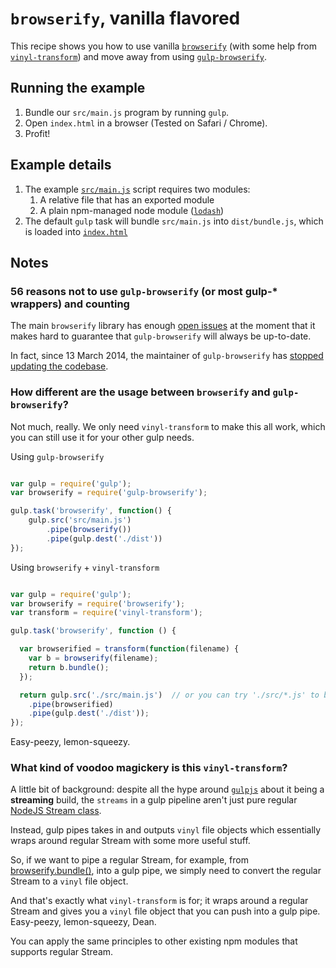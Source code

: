 # ```browserify```, vanilla flavored

This recipe shows you how to use vanilla [```browserify```](https://github.com/substack/node-browserify) (with some help from [```vinyl-transform```](https://github.com/hughsk/vinyl-transform))
and move away from using [```gulp-browserify```](https://github.com/deepak1556/gulp-browserify).


## Running the example

1. Bundle our ```src/main.js``` program by running ```gulp```.
2. Open ```index.html``` in a browser (Tested on Safari / Chrome).
3. Profit!

## Example details

1. The example [```src/main.js```](src/main.js) script requires two modules:
    1. A relative file that has an exported module
    2. A plain npm-managed node module ([```lodash```](https://github.com/lodash/lodash))
2. The default ```gulp``` task will bundle ```src/main.js``` into ```dist/bundle.js```, which is loaded into [```index.html```](index.html)

## Notes

### 56 reasons not to use ```gulp-browserify``` (or most gulp-* wrappers) and counting

The main ```browserify``` library has enough [open issues](https://github.com/substack/node-browserify/issues) at the moment
that it makes hard to guarantee that ```gulp-browserify``` will always be up-to-date.

In fact, since 13 March 2014, the maintainer of ```gulp-browserify``` has [stopped updating the codebase](https://github.com/deepak1556/gulp-browserify/commits/master).

### How different are the usage between ```browserify``` and ```gulp-browserify```?
Not much, really. We only need ```vinyl-transform``` to make this all work, which you can still use it for your other gulp needs.

Using ```gulp-browserify```
```javascript

var gulp = require('gulp');
var browserify = require('gulp-browserify');

gulp.task('browserify', function() {
    gulp.src('src/main.js')
        .pipe(browserify())
        .pipe(gulp.dest('./dist'))
});
```

Using ```browserify``` + ```vinyl-transform```

```javascript

var gulp = require('gulp');
var browserify = require('browserify');
var transform = require('vinyl-transform');

gulp.task('browserify', function () {

  var browserified = transform(function(filename) {
    var b = browserify(filename);
    return b.bundle();
  });

  return gulp.src('./src/main.js')  // or you can try './src/*.js' to browserify every file in ./src/* as a separate bundle, it'd still work!
    .pipe(browserified)
    .pipe(gulp.dest('./dist'));
});
```

Easy-peezy, lemon-squeezy.

### What kind of voodoo magickery is this ```vinyl-transform```?

A little bit of background: despite all the hype around [```gulpjs```](http://gulpjs.com) about it being a **streaming** build,
the ```streams``` in a gulp pipeline aren't just pure regular [NodeJS Stream class](nodejs.org/api/stream.html).

Instead, gulp pipes takes in and outputs ```vinyl``` file objects which essentially wraps around regular Stream with some more useful stuff.

So, if we want to pipe a regular Stream, for example, from [browserify.bundle()](https://github.com/substack/node-browserify#bbundlecb), into a gulp pipe, we simply need to convert the regular Stream to a ```vinyl``` file object.

And that's exactly what ```vinyl-transform``` is for; it wraps around a regular Stream and gives you a ```vinyl``` file object
that you can push into a gulp pipe. Easy-peezy, lemon-squeezy, Dean.

You can apply the same principles to other existing npm modules that supports regular Stream.
